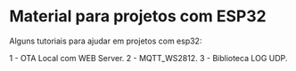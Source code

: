 # Material para projetos com ESP32

Alguns tutoriais para ajudar em projetos com esp32:

1 - OTA Local com WEB Server.
2 - MQTT_WS2812.
3 - Biblioteca LOG UDP.